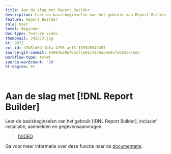 ```yaml
---
title: Aan de slag met Report Builder
description: Leer de basisbeginselen van het gebruik van Report Builder, zoals installatie, aanmelding en gegevensaanvragen.
feature: Report Builder
role: User
level: Beginner
doc-type: feature video
thumbnail: 342373.jpg
kt: 9872
exl-id: d7b81d6d-1b8a-4796-ae13-3359d5949457
source-git-commit: 84984ad9bf65cfc69117e40ac0e0cfe503cac5e5
workflow-type: tm+mt
source-wordcount: '50'
ht-degree: 6%

---
```


# Aan de slag met [!DNL Report Builder]

Leer de basisbeginselen van het gebruik [!DNL Report Builder], inclusief installatie, aanmelden en gegevensaanvragen.

>[!VIDEO](https://video.tv.adobe.com/v/342373/?quality=12&learn=on)

Ga voor meer informatie over deze functie naar de [documentatie](https://experienceleague.adobe.com/docs/analytics/analyze/report-builder/home.html?lang=nl-NL).
